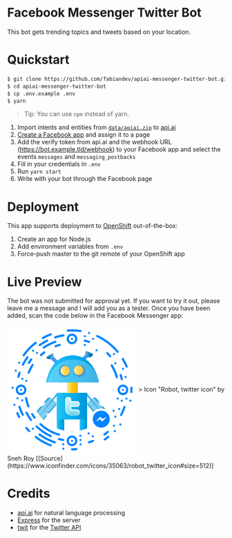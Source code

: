 # Facebook Messenger Twitter Bot

This bot gets trending topics and tweets based on your location.

# Quickstart

```sh
$ git clone https://github.com/fabiandev/apiai-messenger-twitter-bot.git
$ cd apiai-messenger-twitter-bot
$ cp .env.example .env
$ yarn
```

> Tip: You can use `npm` instead of yarn.

1. Import intents and entities from [`data/apiai.zip`](/data/apiai.zip)
to [api.ai](https://api.ai)
2. [Create a Facebook app](https://developers.facebook.com) and assign it to a page
3. Add the verify token from api.ai and the webhook URL (https://bot.example.tld/webhook) to your Facebook app and select the events `messages` and `messaging_postbacks`
4. Fill in your credentials in `.env`
5. Run `yarn start`
6. Write with your bot through the Facebook page

# Deployment

This app supports deployment to [OpenShift](https://www.openshift.com) out-of-the-box:

1. Create an app for Node.js
2. Add environment variables from `.env`
3. Force-push master to the git remote of your OpenShift app

# Live Preview

The bot was not submitted for approval yet. If you want to try it out,
please leave me a message and I will add you as a tester. Once you have been added,
scan the code below in the Facebook Messenger app:

<img src="/data/messenger_code.png" align="center" width="300">
> Icon "Robot, twitter icon" by Sneh Roy [[Source](https://www.iconfinder.com/icons/35063/robot_twitter_icon#size=512)]

# Credits

- [api.ai](https://api.ai) for natural language processing
- [Express](https://github.com/expressjs/expressjs.com) for the server
- [twit](https://github.com/ttezel/twit) for the [Twitter API](https://dev.twitter.com/rest/public)
